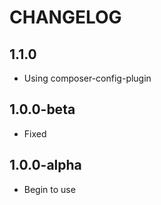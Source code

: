 CHANGELOG
==============

1.1.0
-----------------
 * Using composer-config-plugin
 
1.0.0-beta
-----------------
  * Fixed

1.0.0-alpha
-----------------
  * Begin to use
